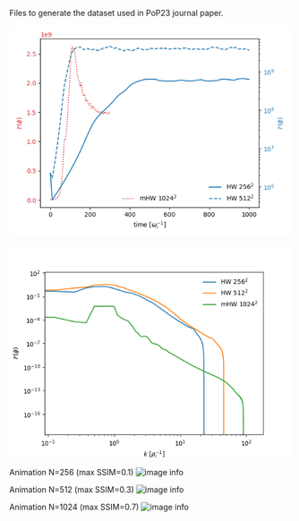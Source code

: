 Files to generate the dataset used in PoP23 journal paper.

![image info](./energy_vs_time.png)

![image info](./spectra.png)

Animation N=256 (max SSIM=0.1)
![image info](./HW_N256/animation.gif)

Animation N=512 (max SSIM=0.3)
![image info](./HW_N512/animation.gif)

Animation N=1024 (max SSIM=0.7)
![image info](./HW_N1024/animation.gif)

